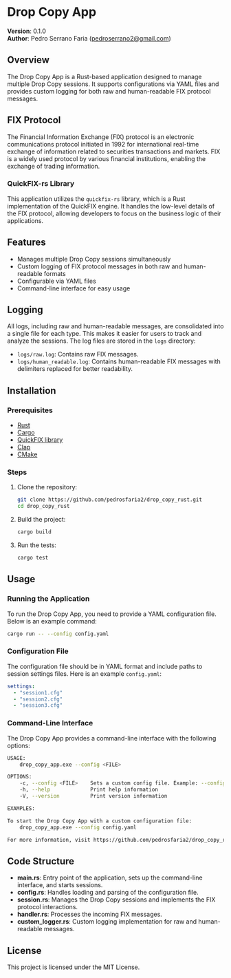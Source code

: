 
# Drop Copy App

**Version**: 0.1.0  
**Author**: Pedro Serrano Faria (pedroserrano2@gmail.com)

## Overview

The Drop Copy App is a Rust-based application designed to manage multiple Drop Copy sessions. It supports configurations via YAML files and provides custom logging for both raw and human-readable FIX protocol messages.

## FIX Protocol

The Financial Information Exchange (FIX) protocol is an electronic communications protocol initiated in 1992 for international real-time exchange of information related to securities transactions and markets. FIX is a widely used protocol by various financial institutions, enabling the exchange of trading information.

### QuickFIX-rs Library

This application utilizes the `quickfix-rs` library, which is a Rust implementation of the QuickFIX engine. It handles the low-level details of the FIX protocol, allowing developers to focus on the business logic of their applications.

## Features

- Manages multiple Drop Copy sessions simultaneously
- Custom logging of FIX protocol messages in both raw and human-readable formats
- Configurable via YAML files
- Command-line interface for easy usage


## Logging

All logs, including raw and human-readable messages, are consolidated into a single file for each type. This makes it easier for users to track and analyze the sessions. The log files are stored in the `logs` directory:

- `logs/raw.log`: Contains raw FIX messages.
- `logs/human_readable.log`: Contains human-readable FIX messages with delimiters replaced for better readability.

## Installation

### Prerequisites

- [Rust](https://www.rust-lang.org/tools/install)
- [Cargo](https://doc.rust-lang.org/cargo/getting-started/installation.html)
- [QuickFIX library](https://github.com/quickfix/quickfix)
- [Clap](https://crates.io/crates/clap)
- [CMake](https://cmake.org/)

### Steps

1. Clone the repository:

    ```sh
    git clone https://github.com/pedrosfaria2/drop_copy_rust.git
    cd drop_copy_rust
    ```

2. Build the project:

    ```sh
    cargo build
    ```

3. Run the tests:

    ```sh
    cargo test
    ```

## Usage

### Running the Application

To run the Drop Copy App, you need to provide a YAML configuration file. Below is an example command:

```sh
cargo run -- --config config.yaml
```

### Configuration File

The configuration file should be in YAML format and include paths to session settings files. Here is an example `config.yaml`:

```yaml
settings:
  - "session1.cfg"
  - "session2.cfg"
  - "session3.cfg"
```

### Command-Line Interface

The Drop Copy App provides a command-line interface with the following options:

```sh
USAGE:
    drop_copy_app.exe --config <FILE>

OPTIONS:
    -c, --config <FILE>    Sets a custom config file. Example: --config config.yaml
    -h, --help             Print help information
    -V, --version          Print version information

EXAMPLES:

To start the Drop Copy App with a custom configuration file:
    drop_copy_app.exe --config config.yaml

For more information, visit https://github.com/pedrosfaria2/drop_copy_rust
```

## Code Structure

- **main.rs**: Entry point of the application, sets up the command-line interface, and starts sessions.
- **config.rs**: Handles loading and parsing of the configuration file.
- **session.rs**: Manages the Drop Copy sessions and implements the FIX protocol interactions.
- **handler.rs**: Processes the incoming FIX messages.
- **custom_logger.rs**: Custom logging implementation for raw and human-readable messages.

## License

This project is licensed under the MIT License.
